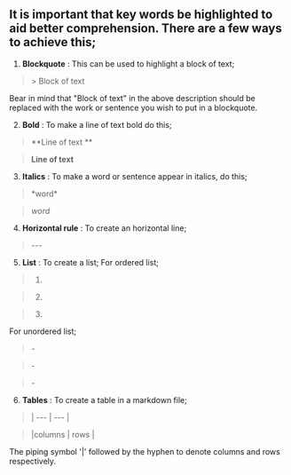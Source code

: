 It is important that key words be highlighted to aid better comprehension.
There are a few ways to achieve this;
---
1. **Blockquote** : This can be used to highlight a block of text;
> \> Block of text

Bear in mind that "Block of text" in the above description should be replaced with the work or sentence you wish to put in a blockquote.

2. **Bold** : To make a line of text bold do this;

> \**Line of text **

> **Line of text**

3. **Italics** : To make a word or sentence appear in italics, do this;
> \*word* 

> *word*

4. **Horizontal rule** : To create an horizontal line;
> \---

5. **List** : To create a list;
For ordered list;
> 1. 

> 2. 

> 3. 

For unordered list;
> \-

> \-

> \-

6. **Tables** : To create a table in a markdown file;
> \| --- | --- |

> |columns | rows |

The piping symbol '|' followed by the hyphen to denote columns and rows respectively.

 

